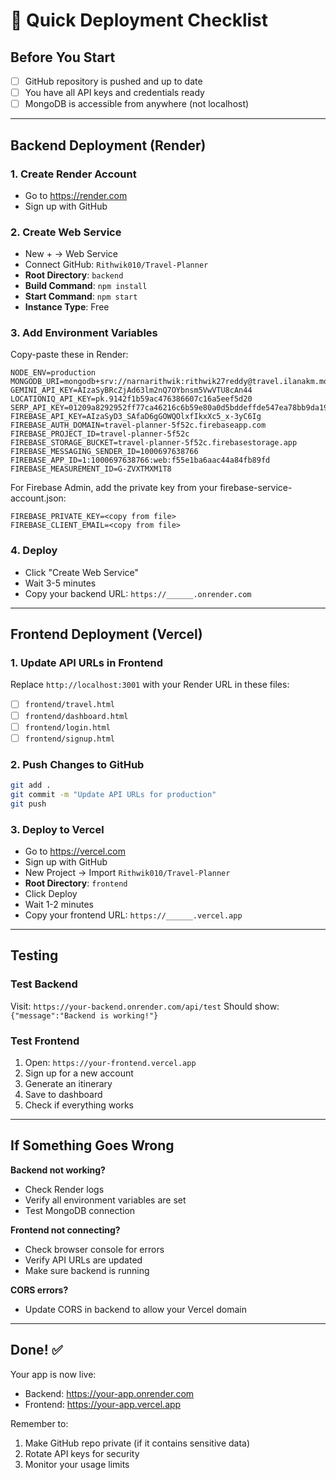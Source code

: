 # 🚀 Quick Deployment Checklist

## Before You Start
- [ ] GitHub repository is pushed and up to date
- [ ] You have all API keys and credentials ready
- [ ] MongoDB is accessible from anywhere (not localhost)

---

## Backend Deployment (Render)

### 1. Create Render Account
- Go to https://render.com
- Sign up with GitHub

### 2. Create Web Service
- New + → Web Service
- Connect GitHub: `Rithwik010/Travel-Planner`
- **Root Directory**: `backend`
- **Build Command**: `npm install`
- **Start Command**: `npm start`
- **Instance Type**: Free

### 3. Add Environment Variables
Copy-paste these in Render:

```
NODE_ENV=production
MONGODB_URI=mongodb+srv://narnarithwik:rithwik27reddy@travel.ilanakm.mongodb.net/TravelPlanner
GEMINI_API_KEY=AIzaSyBRcZjAd63lm2nQ7OYbnsm5VwVTU8cAn44
LOCATIONIQ_API_KEY=pk.9142f1b59ac476386607c16a5eef5d20
SERP_API_KEY=01209a8292952ff77ca46216c6b59e80a0d5bddeffde547ea78bb9da19eff32c
FIREBASE_API_KEY=AIzaSyD3_SAfaD6gGOWQOlxfIkxXc5_x-3yC6Ig
FIREBASE_AUTH_DOMAIN=travel-planner-5f52c.firebaseapp.com
FIREBASE_PROJECT_ID=travel-planner-5f52c
FIREBASE_STORAGE_BUCKET=travel-planner-5f52c.firebasestorage.app
FIREBASE_MESSAGING_SENDER_ID=1000697638766
FIREBASE_APP_ID=1:1000697638766:web:f55e1ba6aac44a84fb89fd
FIREBASE_MEASUREMENT_ID=G-ZVXTMXM1T8
```

For Firebase Admin, add the private key from your firebase-service-account.json:
```
FIREBASE_PRIVATE_KEY=<copy from file>
FIREBASE_CLIENT_EMAIL=<copy from file>
```

### 4. Deploy
- Click "Create Web Service"
- Wait 3-5 minutes
- Copy your backend URL: `https://______.onrender.com`

---

## Frontend Deployment (Vercel)

### 1. Update API URLs in Frontend
Replace `http://localhost:3001` with your Render URL in these files:
- [ ] `frontend/travel.html`
- [ ] `frontend/dashboard.html`
- [ ] `frontend/login.html`
- [ ] `frontend/signup.html`

### 2. Push Changes to GitHub
```bash
git add .
git commit -m "Update API URLs for production"
git push
```

### 3. Deploy to Vercel
- Go to https://vercel.com
- Sign up with GitHub
- New Project → Import `Rithwik010/Travel-Planner`
- **Root Directory**: `frontend`
- Click Deploy
- Wait 1-2 minutes
- Copy your frontend URL: `https://______.vercel.app`

---

## Testing

### Test Backend
Visit: `https://your-backend.onrender.com/api/test`
Should show: `{"message":"Backend is working!"}`

### Test Frontend
1. Open: `https://your-frontend.vercel.app`
2. Sign up for a new account
3. Generate an itinerary
4. Save to dashboard
5. Check if everything works

---

## If Something Goes Wrong

**Backend not working?**
- Check Render logs
- Verify all environment variables are set
- Test MongoDB connection

**Frontend not connecting?**
- Check browser console for errors
- Verify API URLs are updated
- Make sure backend is running

**CORS errors?**
- Update CORS in backend to allow your Vercel domain

---

## Done! ✅

Your app is now live:
- Backend: https://your-app.onrender.com
- Frontend: https://your-app.vercel.app

Remember to:
1. Make GitHub repo private (if it contains sensitive data)
2. Rotate API keys for security
3. Monitor your usage limits
